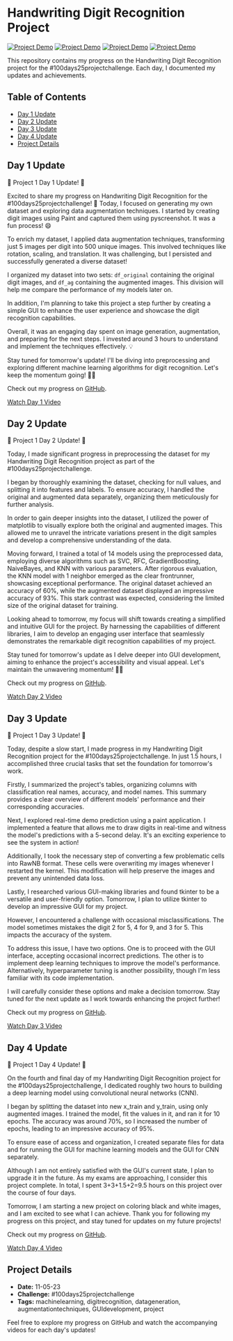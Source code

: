 # Handwriting Digit Recognition Project

[![Project Demo](https://example.com/day1_video_thumbnail.png)](1/Day1.mp4)
[![Project Demo](https://example.com/day2_video_thumbnail.png)](1/Day2.mp4)
[![Project Demo](https://example.com/day3_video_thumbnail.png)](1/Day3.mp4)
[![Project Demo](https://example.com/day4_video_thumbnail.png)](1/Day4.mp4)

This repository contains my progress on the Handwriting Digit Recognition project for the #100days25projectchallenge. Each day, I documented my updates and achievements.

## Table of Contents

- [Day 1 Update](#day-1-update)
- [Day 2 Update](#day-2-update)
- [Day 3 Update](#day-3-update)
- [Day 4 Update](#day-4-update)
- [Project Details](#project-details)

## Day 1 Update

🚀 Project 1 Day 1 Update! 📝

Excited to share my progress on Handwriting Digit Recognition for the #100days25projectchallenge! 🤩 Today, I focused on generating my own dataset and exploring data augmentation techniques. I started by creating digit images using Paint and captured them using pyscreenshot. It was a fun process! 😄

To enrich my dataset, I applied data augmentation techniques, transforming just 5 images per digit into 500 unique images. This involved techniques like rotation, scaling, and translation. It was challenging, but I persisted and successfully generated a diverse dataset!

I organized my dataset into two sets: `df_original` containing the original digit images, and `df_ag` containing the augmented images. This division will help me compare the performance of my models later on.

In addition, I'm planning to take this project a step further by creating a simple GUI to enhance the user experience and showcase the digit recognition capabilities.

Overall, it was an engaging day spent on image generation, augmentation, and preparing for the next steps. I invested around 3 hours to understand and implement the techniques effectively. 💡

Stay tuned for tomorrow's update! I'll be diving into preprocessing and exploring different machine learning algorithms for digit recognition. Let's keep the momentum going! 💪🔥

Check out my progress on [GitHub](https://example.com/day1_github).

[Watch Day 1 Video](https://example.com/day1_video)

## Day 2 Update

🚀 Project 1 Day 2 Update! 📝

Today, I made significant progress in preprocessing the dataset for my Handwriting Digit Recognition project as part of the #100days25projectchallenge.

I began by thoroughly examining the dataset, checking for null values, and splitting it into features and labels. To ensure accuracy, I handled the original and augmented data separately, organizing them meticulously for further analysis.

In order to gain deeper insights into the dataset, I utilized the power of matplotlib to visually explore both the original and augmented images. This allowed me to unravel the intricate variations present in the digit samples and develop a comprehensive understanding of the data.

Moving forward, I trained a total of 14 models using the preprocessed data, employing diverse algorithms such as SVC, RFC, GradientBoosting, NaiveBayes, and KNN with various parameters. After rigorous evaluation, the KNN model with 1 neighbor emerged as the clear frontrunner, showcasing exceptional performance. The original dataset achieved an accuracy of 60%, while the augmented dataset displayed an impressive accuracy of 93%. This stark contrast was expected, considering the limited size of the original dataset for training.

Looking ahead to tomorrow, my focus will shift towards creating a simplified and intuitive GUI for the project. By harnessing the capabilities of different libraries, I aim to develop an engaging user interface that seamlessly demonstrates the remarkable digit recognition capabilities of my project.

Stay tuned for tomorrow's update as I delve deeper into GUI development, aiming to enhance the project's accessibility and visual appeal. Let's maintain the unwavering momentum! 💪🔥

Check out my progress on [GitHub](https://example.com/day2_github).

[Watch Day 2 Video](https://example.com/day2_video)

## Day 3 Update

🚀 Project 1 Day 3 Update! 📝

Today, despite a slow start, I made progress in my Handwriting Digit Recognition project for the #100days25projectchallenge. In just 1.5 hours, I accomplished three crucial tasks that set the foundation for tomorrow's work.

Firstly, I summarized the project's tables, organizing columns with classification real names, accuracy, and model names. This summary provides a clear overview of different models' performance and their corresponding accuracies.

Next, I explored real-time demo prediction using a paint application. I implemented a feature that allows me to draw digits in real-time and witness the model's predictions with a 5-second delay. It's an exciting experience to see the system in action!

Additionally, I took the necessary step of converting a few problematic cells into RawNB format. These cells were overwriting my images whenever I restarted the kernel. This modification will help preserve the images and prevent any unintended data loss.

Lastly, I researched various GUI-making libraries and found tkinter to be a versatile and user-friendly option. Tomorrow, I plan to utilize tkinter to develop an impressive GUI for my project.

However, I encountered a challenge with occasional misclassifications. The model sometimes mistakes the digit 2 for 5, 4 for 9, and 3 for 5. This impacts the accuracy of the system.

To address this issue, I have two options. One is to proceed with the GUI interface, accepting occasional incorrect predictions. The other is to implement deep learning techniques to improve the model's performance. Alternatively, hyperparameter tuning is another possibility, though I'm less familiar with its code implementation.

I will carefully consider these options and make a decision tomorrow. Stay tuned for the next update as I work towards enhancing the project further!

Check out my progress on [GitHub](https://example.com/day3_github).

[Watch Day 3 Video](https://example.com/day3_video)

## Day 4 Update

🚀 Project 1 Day 4 Update! 📝

On the fourth and final day of my Handwriting Digit Recognition project for the #100days25projectchallenge, I dedicated roughly two hours to building a deep learning model using convolutional neural networks (CNN).

I began by splitting the dataset into new x_train and y_train, using only augmented images. I trained the model, fit the values in it, and ran it for 10 epochs. The accuracy was around 70%, so I increased the number of epochs, leading to an impressive accuracy of 95%.

To ensure ease of access and organization, I created separate files for data and for running the GUI for machine learning models and the GUI for CNN separately.

Although I am not entirely satisfied with the GUI's current state, I plan to upgrade it in the future. As my exams are approaching, I consider this project complete. In total, I spent 3+3+1.5+2=9.5 hours on this project over the course of four days.

Tomorrow, I am starting a new project on coloring black and white images, and I am excited to see what I can achieve. Thank you for following my progress on this project, and stay tuned for updates on my future projects!

Check out my progress on [GitHub](https://example.com/day4_github).

[Watch Day 4 Video](https://example.com/day4_video)

## Project Details

- **Date:** 11-05-23
- **Challenge:** #100days25projectchallenge
- **Tags:** machinelearning, digitrecognition, datageneration, augmentationtechniques, GUIdevelopment, project

Feel free to explore my progress on GitHub and watch the accompanying videos for each day's updates!


